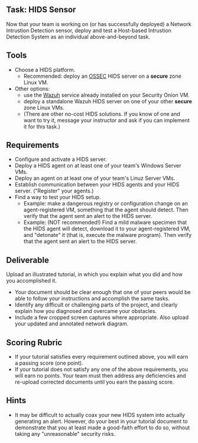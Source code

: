 ## Task: HIDS Sensor
Now that your team is working on (or has successfully deployed) a Network Intrustion Detection sensor,
deploy and test a Host-based Intrustion Detection System as an individual above-and-beyond task.

## Tools
- Choose a HIDS platform.
  - Recommended: deploy an [OSSEC](https://www.ossec.net/) HIDS server on a **secure** zone Linux VM.
- Other options:
  - use the [Wazuh](https://wazuh.com/) service already installed on your Security Onion VM.
  - deploy a standalone Wazuh HIDS server on one of your other **secure** zone Linux VMs.
  - (There are other no-cost HIDS solutions. If you know of one and want to try it, message your instructor and ask if you can implement it for this task.)

## Requirements
- Configure and activate a HIDS server.
- Deploy a HIDS agent on at least one of your team's Windows Server VMs.
- Deploy an agent on at least one of your team's Linuz Server VMs.
- Establish communication between your HIDS agents and your HIDS server. ("Register" your agents.)
- Find a way to test your HIDS setup.
  - Example: make a dangerous registry or configuration change on an agent-registered VM, something that the agent should detect.
Then verify that the agent sent an alert to the HIDS server.
  - Example: (NOT recommended!) Find a mild malware specimen that the HIDS agent will detect, download it to your agent-registered VM, and "detonate" it (that is, execute the malware program). Then verify that the agent sent an alert to the HIDS server.

## Deliverable
Upload an illustrated tutorial, in which you explain what you did and how you accomplished it.
- Your document should be clear enough that one of your peers would be able to follow your instructions and accomplish the same tasks.
- Identify any difficult or challenging parts of the project, and clearly explain how you diagnosed and overcame your obstacles.
- Include a few cropped screen captures where appropriate. Also upload your updated and annotated network diagram.

## Scoring Rubric
- If your tutorial satisfies every requirement outlined above, you will earn a passing score (one point).
- If your tutorial does not satisfy any one of the above requirements, you will earn no points. Your team must then address any deficiencies and re-upload corrected documents until you earn the passing score.

## Hints
- It may be difficult to actually coax your new HIDS system into actually generating an alert.
However, do your best in your tutorial document to demonstrate that you at least made a good-faith effort to do so,
without taking any "unreasonable" security risks.
